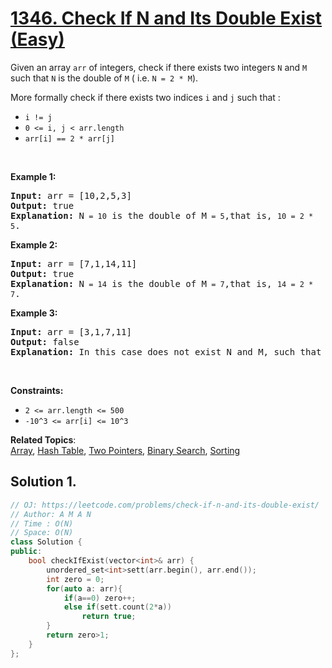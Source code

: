 # [1346. Check If N and Its Double Exist (Easy)](https://leetcode.com/problems/check-if-n-and-its-double-exist/)

<p>Given an array <code>arr</code> of integers, check if there exists two integers <code>N</code> and <code>M</code> such that <code>N</code> is the double of <code>M</code> ( i.e. <code>N = 2 * M</code>).</p>

<p>More formally check if there exists&nbsp;two indices <code>i</code> and <code>j</code> such that :</p>

<ul>
	<li><code>i != j</code></li>
	<li><code>0 &lt;= i, j &lt; arr.length</code></li>
	<li><code>arr[i] == 2 * arr[j]</code></li>
</ul>

<p>&nbsp;</p>
<p><strong>Example 1:</strong></p>

<pre><strong>Input:</strong> arr = [10,2,5,3]
<strong>Output:</strong> true
<strong>Explanation:</strong> N<code> = 10</code> is the double of M<code> = 5</code>,that is, <code>10 = 2 * 5</code>.
</pre>

<p><strong>Example 2:</strong></p>

<pre><strong>Input:</strong> arr = [7,1,14,11]
<strong>Output:</strong> true
<strong>Explanation:</strong> N<code> = 14</code> is the double of M<code> = 7</code>,that is, <code>14 = 2 * 7</code>.
</pre>

<p><strong>Example 3:</strong></p>

<pre><strong>Input:</strong> arr = [3,1,7,11]
<strong>Output:</strong> false
<strong>Explanation:</strong> In this case does not exist N and M, such that N = 2 * M.
</pre>

<p>&nbsp;</p>
<p><strong>Constraints:</strong></p>

<ul>
	<li><code>2 &lt;= arr.length &lt;= 500</code></li>
	<li><code>-10^3 &lt;= arr[i] &lt;= 10^3</code></li>
</ul>


**Related Topics**:  
[Array](https://leetcode.com/tag/array/), [Hash Table](https://leetcode.com/tag/hash-table/), [Two Pointers](https://leetcode.com/tag/two-pointers/), [Binary Search](https://leetcode.com/tag/binary-search/), [Sorting](https://leetcode.com/tag/sorting/)

## Solution 1.

```cpp
// OJ: https://leetcode.com/problems/check-if-n-and-its-double-exist/
// Author: A M A N
// Time : O(N)
// Space: O(N)
class Solution {
public:
    bool checkIfExist(vector<int>& arr) {
        unordered_set<int>sett(arr.begin(), arr.end());
        int zero = 0;
        for(auto a: arr){
            if(a==0) zero++;
            else if(sett.count(2*a))
                return true;
        }
        return zero>1;
    }
};
```